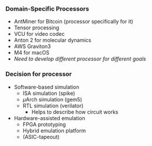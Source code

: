 ### Domain-Specific Processors
- AntMiner for Bitcoin (processor specifically for it)
- Tensor processing
- VCU for video codec
- Anton 2 for molecular dynamics
- AWS Graviton3
- M4 for macOS
- *Need to develop different processor for different goals*

### Decision for processor
- Software-based simulation
	- ISA simulation (spike)
	- $\mu$Arch simulation (gem5)
	- RTL simulation (verilator)
		- Helps to describe how circuit works
- Hardware-assisted emulation
	- FPGA prototyping 
	- Hybrid emulation platform
	- (ASIC-tapeout)